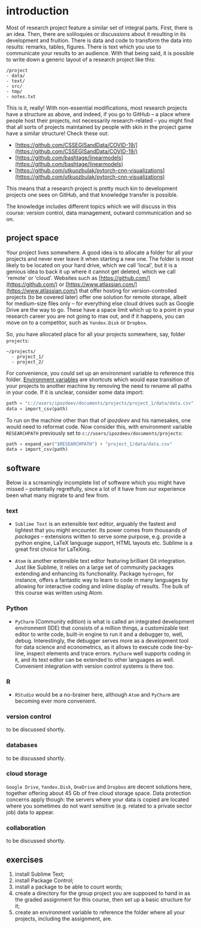 # introduction

Most of research project feature a similar set of integral parts. First, there is an idea. Then, there are soliloquies or discussions about it resulting in its development and fruition. There is data and code to transform the data into results: remarks, tables, figures. There is text which you use to communicate your results to an audience. With that being said, it is possible to write down a generic layout of a research project like this:
```
/project
- data/
- text/
- src/
- tmp/
- notes.txt
```
This is it, really! With non-essential modifications, most research projects have a structure as above, and indeed, if you go to GitHub &ndash; a place where people host their projects, not necessarily research-related &ndash; you might find that all sorts of projects maintained by people with skin in the project game have a similar structure! Check these out:
*   [https://github.com/CSSEGISandData/COVID-19/](https://github.com/CSSEGISandData/COVID-19/)
*   [https://github.com/bashtage/linearmodels](https://github.com/bashtage/linearmodels)
*   [https://github.com/utkuozbulak/pytorch-cnn-visualizations](https://github.com/utkuozbulak/pytorch-cnn-visualizations)

This means that a research project is pretty much kin to development projects one sees on GitHub, and that knowledge transfer is possible.

The knowledge includes different topics which we will discuss in this course: version control, data management, outward communication and so on.


## project space
Your project lives somewhere. A good idea is to allocate a folder for all your projects and never ever leave it when starting a new one. The folder is most likely to be located on your hard drive, which we call 'local', but it is a genious idea to back it up where it cannot get deleted, which we call 'remote' or 'cloud'. Websites such as [https://github.com/](https://github.com/) or [https://www.atlassian.com/](https://www.atlassian.com/) that offer hosting for version-controlled projects (to be covered later) offer one solution for remote storage, albeit for medium-size files only &ndash; for everything else cloud drives such as Google Drive are the way to go. These have a space limit which up to a point in your research career you are not going to max out, and if it happens, you can move on to a competitor, such as `Yandex.Disk` or `Dropbox`.

So, you have allocated place for all your projects somewhere, say, folder `projects`:
```
~/projects/
  - project_1/
  - project_2/
```
For convenience, you could set up an environment variable to reference this folder. [Environment variables](https://superuser.com/questions/284342/what-are-path-and-other-environment-variables-and-how-can-i-set-or-use-them) are shortcuts which would ease transition of your projects to another machine by removing the need to rename all paths in your code. If it is unclear, consider some data import:
```python
path = "c://users/ipozdeev/documents/projects/project_1/data/data.csv"
data = import_csv(path)
```
To run on the machine other than that of _ipozdeev_ and his namesakes, one would need to reformat code. Now consider this, with environment variable `RESEARCHPATH` previously  set to `c://users/ipozdeev/documents/projects`:
```python
path = expand_var("$RESEARCHPATH") + "project_1/data/data.csv"
data = import_csv(path)
```

## software
Below is a screamingly incomplete list of software which you might have missed &ndash; potentially regretfully, since a lot of it have from our experience been what many migrate to and few from.

### text
*   `Sublime Text` is an extensible text editor, arguably the fastest and lightest that you might encounter. Its power comes from thousands of *packages* &ndash; extensions written to serve some purpose, e.g. provide a python engine, LaTeX language support, HTML layouts etc. Sublime is a great first choice for LaTeXing.

*   `Atom` is another extensible text editor featuring brilliant Git integration. Just like Sublime, it relies on a large set of community packages extending and enhancing its functionality. Package `hydrogen`, for instance, offers a fantastic way to learn to code in many languages by allowing for interactive coding and inline display of results. The bulk of this course was written using Atom.

### Python
*   `PyCharm` (Community edition) is what is called an integrated development environment (IDE) that consists of a million things, a customizable text editor to write code, built-in engine to run it and a debugger to, well, debug. Interestingly, the debugger serves more as a development tool for data science and econometrics, as it allows to execute code line-by-line, inspect elements and trace errors. `PyCharm` well supports coding in `R`, and its text editor can be extended to other languages as well. Convenient integration with version control systems is there too.

### R
*   `RStudio` would be a no-brainer here, although `Atom` and `PyCharm` are becoming ever more convenient.

### version control
to be discussed shortly.

### databases
to be discussed shortly.

### cloud storage
`Google Drive`, `Yandex.Disk`, `OneDrive` and `Dropbox` are decent solutions here, together offering about 45 Gb of free cloud storage space. Data protection concerns apply though: the servers where your data is copied are located where you sometimes do not want sensitive (e.g. related to a private sector job) data to appear.

### collaboration
to be discussed shortly.

## exercises
1.  install Sublime Text;
2.  install Package Control;
3.  install a package to be able to count words;
4.  create a directory for the group project you are supposed to hand in as the graded assignment for this course, then set up a basic structure for it;
5.  create an environment variable to reference the folder where all your projects, including the assignment, are.
